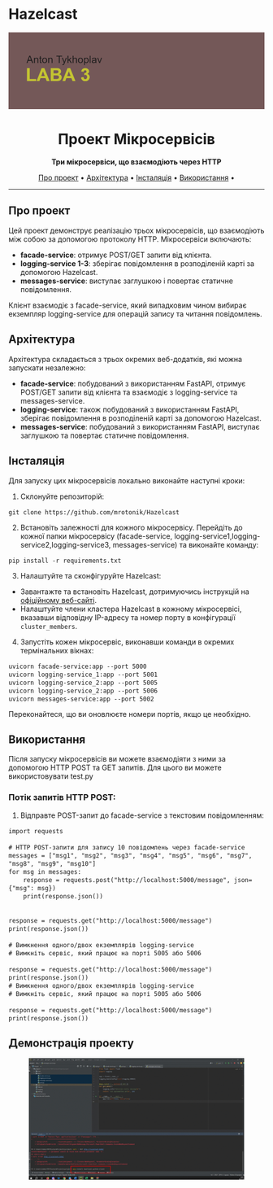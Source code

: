 # Hazelcast
<img src="https://github.com/mrotonik/mrotonik/blob/master/laba3.png" alt="альтернативный текст">



<h1 align="center">Проект Мікросервісів</h1>

<p align="center">
  <strong>Три мікросервіси, що взаємодіють через HTTP</strong>
</p>

<p align="center">
  <a href="#about">Про проект</a> •
  <a href="#architecture">Архітектура</a> •
  <a href="#installation">Інсталяція</a> •
  <a href="#usage">Використання</a> •

</p>

---

<h2 id="about">Про проект</h2>

<p>Цей проект демонструє реалізацію трьох мікросервісів, що взаємодіють між собою за допомогою протоколу HTTP. Мікросервіси включають:</p>

<ul>
  <li><strong>facade-service</strong>: отримує POST/GET запити від клієнта.</li>
  <li><strong>logging-service 1-3</strong>: зберігає повідомлення в розподіленій карті за допомогою Hazelcast.</li>
  <li><strong>messages-service</strong>: виступає заглушкою і повертає статичне повідомлення.</li>
</ul>

<p>Клієнт взаємодіє з facade-service, який випадковим чином вибирає екземпляр logging-service для операцій запису та читання повідомлень.</p>

<h2 id="architecture">Архітектура</h2>

<p>Архітектура складається з трьох окремих веб-додатків, які можна запускати незалежно:</p>

<ul>
  <li><strong>facade-service</strong>: побудований з використанням FastAPI, отримує POST/GET запити від клієнта та взаємодіє з logging-service та messages-service.</li>
  <li><strong>logging-service</strong>: також побудований з використанням FastAPI, зберігає повідомлення в розподіленій карті за допомогою Hazelcast.</li>
  <li><strong>messages-service</strong>: побудований з використанням FastAPI, виступає заглушкою та повертає статичне повідомлення.</li>
</ul>

<h2 id="installation">Інсталяція</h2>

<p>Для запуску цих мікросервісів локально виконайте наступні кроки:</p>

<ol>
  <li>Склонуйте репозиторій:</li>
</ol>

<pre><code>git clone https://github.com/mrotonik/Hazelcast
</code></pre>

<ol start="2">
  <li>Встановіть залежності для кожного мікросервісу. Перейдіть до кожної папки мікросервісу (facade-service, logging-service1,logging-service2,logging-service3, messages-service) та виконайте команду:</li>
</ol>

<pre><code>pip install -r requirements.txt
</code></pre>

<ol start="3">
  <li>Налаштуйте та сконфігуруйте Hazelcast:</li>
</ol>

<ul>
  <li>Завантажте та встановіть Hazelcast, дотримуючись інструкцій на <a href="http://hazelcast.org/download/">офіційному веб-сайті</a>.</li>
  <li>Налаштуйте члени кластера Hazelcast в кожному мікросервісі, вказавши відповідну IP-адресу та номер порту в конфігурації <code>cluster_members</code>.</li>
</ul>

<ol start="4">
  <li>Запустіть кожен мікросервіс, виконавши команди в окремих термінальних вікнах:</li>
</ol>

<pre><code>uvicorn facade-service:app --port 5000
uvicorn logging-service_1:app --port 5001
uvicorn logging-service_2:app --port 5005
uvicorn logging-service_2:app --port 5006
uvicorn messages-service:app --port 5002
</code></pre>

<p>Переконайтеся, що ви оновлюєте номери портів, якщо це необхідно.</p>

<h2 id="usage">Використання</h2>

<p>Після запуску мікросервісів ви можете взаємодіяти з ними за допомогою HTTP POST та GET запитів. Для цього ви можете використовувати test.py</p>

<h3>Потік запитів HTTP POST:</h3>

<ol>
  <li>Відправте POST-запит до facade-service з текстовим повідомленням:</li>
</ol>

<pre><code>import requests

# HTTP POST-запити для запису 10 повідомлень через facade-service
messages = ["msg1", "msg2", "msg3", "msg4", "msg5", "msg6", "msg7", "msg8", "msg9", "msg10"]
for msg in messages:
    response = requests.post("http://localhost:5000/message", json={"msg": msg})
    print(response.json())


response = requests.get("http://localhost:5000/message")
print(response.json())

# Вимкнення одного/двох екземплярів logging-service
# Вимкніть сервіс, який працює на порті 5005 або 5006

response = requests.get("http://localhost:5000/message")
print(response.json())
# Вимкнення одного/двох екземплярів logging-service
# Вимкніть сервіс, який працює на порті 5005 або 5006

response = requests.get("http://localhost:5000/message")
print(response.json())
</code></pre>











<h2>Демонстрація проекту</h2>
    <figure>
  <img src="https://github.com/mrotonik/mrotonik/blob/master/show2.gif" />
</figure>

<pre>
